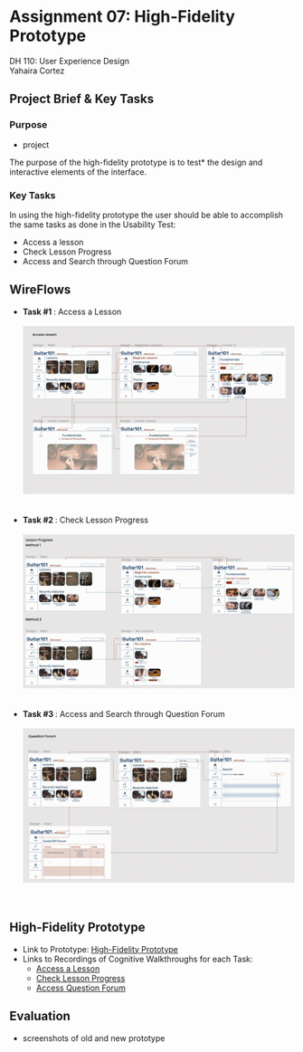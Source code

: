 # Assignment 07: High-Fidelity Prototype
 DH 110: User Experience Design <br>
 Yahaira Cortez
<br> 

 ## Project Brief & Key Tasks
 
 ### Purpose
 - project <br>
 
 The purpose of the high-fidelity prototype is to test* the design and interactive elements of the interface. 
 
 ### Key Tasks
 In using the high-fidelity prototype the user should be able to accomplish the same tasks as done in the Usability Test:
 - Access a lesson
 - Check Lesson Progress
 - Access and Search through Question Forum


## WireFlows

- <b>Task #1 </b>: Access a Lesson <br><br> <img src="images/Access_Lesson.png" width=800> <br><br><br>
- <b> Task #2 </b>: Check Lesson Progress <br> <br><img src="images/Lesson_Progress.png" width=800> <br><br><br>
- <b> Task #3 </b>: Access and Search through Question Forum <br><br> <img src="images/Question_Forum.png" width=800> <br><br><br>

## High-Fidelity Prototype
- Link to Prototype: <a href="https://www.figma.com/proto/3TI2Ngv9DapGHKVuJVa7Su/DH110---A06?node-id=67%3A1358&scaling=scale-down&page-id=0%3A1&starting-point-node-id=67%3A1358&show-proto-sidebar=1" target="_blank">High-Fidelity Prototype</a>
 - Links to Recordings of Cognitive Walkthroughs for each Task:
    - <a href="https://drive.google.com/file/d/1LV_ujl_72ndYvVGmsh71PJccPnb7YVC5/view?usp=sharing" target="_blank"> Access a Lesson</a>
    - <a href="https://drive.google.com/file/d/1GoxptRw-swKPpgVsoc5lUmE5JybrXyzU/view?usp=sharing"> Check Lesson Progress </a>
    - <a href="https://drive.google.com/file/d/1SroQ2HVlB1pv64k67V8yCAdasApg767Z/view?usp=sharing"> Access Question Forum </a>


## Evaluation
- screenshots of old and new prototype



 
 
